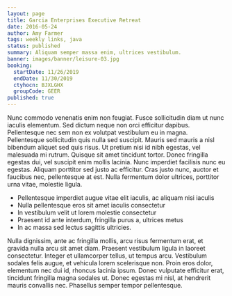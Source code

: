 ```yaml
---
layout: page
title: Garcia Enterprises Executive Retreat
date: 2016-05-24
author: Amy Farmer
tags: weekly links, java
status: published
summary: Aliquam semper massa enim, ultrices vestibulum.
banner: images/banner/leisure-03.jpg
booking:
  startDate: 11/26/2019
  endDate: 11/30/2019
  ctyhocn: BJXLGHX
  groupCode: GEER
published: true
---
```

Nunc commodo venenatis enim non feugiat. Fusce sollicitudin diam ut nunc iaculis elementum. Sed dictum neque non orci efficitur dapibus. Pellentesque nec sem non ex volutpat vestibulum eu in magna. Pellentesque sollicitudin quis nulla sed suscipit. Mauris sed mauris a nisl bibendum aliquet sed quis risus. Ut pretium nisi id nibh egestas, vel malesuada mi rutrum. Quisque sit amet tincidunt tortor. Donec fringilla egestas dui, vel suscipit enim mollis lacinia. Nunc imperdiet facilisis nunc eu egestas. Aliquam porttitor sed justo ac efficitur. Cras justo nunc, auctor et faucibus nec, pellentesque at est. Nulla fermentum dolor ultrices, porttitor urna vitae, molestie ligula.

* Pellentesque imperdiet augue vitae elit iaculis, ac aliquam nisi iaculis
* Nulla pellentesque eros sit amet iaculis consectetur
* In vestibulum velit ut lorem molestie consectetur
* Praesent id ante interdum, fringilla purus a, ultrices metus
* In ac massa sed lectus sagittis ultricies.

Nulla dignissim, ante ac fringilla mollis, arcu risus fermentum erat, et gravida nulla arcu sit amet diam. Praesent vestibulum ligula in laoreet consectetur. Integer et ullamcorper tellus, ut tempus arcu. Vestibulum sodales felis augue, et vehicula lorem scelerisque non. Proin eros dolor, elementum nec dui id, rhoncus lacinia ipsum. Donec vulputate efficitur erat, tincidunt fringilla magna sodales ut. Donec egestas mi nisl, at hendrerit mauris convallis nec. Phasellus semper tempor pellentesque.
